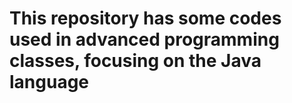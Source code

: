 <H1> 
This repository has some codes used in advanced programming classes, focusing on the Java language</H1>
